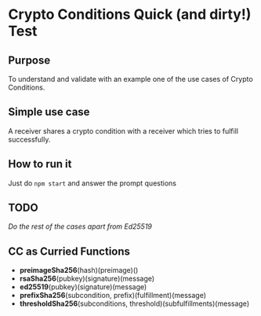 # Crypto Conditions Quick (and dirty!) Test

## Purpose

To understand and validate with an example one of the use cases of Crypto Conditions.

## Simple use case

A receiver shares a crypto condition with a receiver which tries to fulfill successfully.

## How to run it

Just do `npm start` and answer the prompt questions

## TODO

*Do the rest of the cases apart from Ed25519*

## CC as Curried Functions

* **preimageSha256**(hash)(preimage)()
* **rsaSha256**(pubkey)(signature)(message)
* **ed25519**(pubkey)(signature)(message)
* **prefixSha256**(subcondition, prefix)(fulfillment)(message)
* **thresholdSha256**(subconditions, threshold)(subfulfillments)(message)
